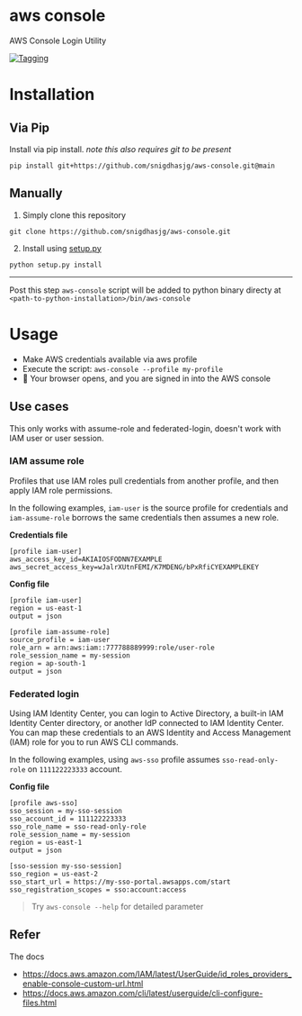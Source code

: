 # aws console
AWS Console Login Utility

[![Tagging](https://github.com/snigdhasjg/aws-console/actions/workflows/tagging.yml/badge.svg)](https://github.com/snigdhasjg/aws-console/actions/workflows/tagging.yml)

# Installation
## Via Pip
Install via pip install.
_note this also requires git to be present_

```shell
pip install git+https://github.com/snigdhasjg/aws-console.git@main
```

## Manually
1. Simply clone this repository
```shell
git clone https://github.com/snigdhasjg/aws-console.git
```
2. Install using [setup.py](./setup.py)
```shell
python setup.py install
```

---
Post this step `aws-console` script will be added to python binary directy at `<path-to-python-installation>/bin/aws-console`

# Usage
 - Make AWS credentials available via aws profile
 - Execute the script: `aws-console --profile my-profile`
 - :tada: Your browser opens, and you are signed in into the AWS console

## Use cases
This only works with assume-role and federated-login, doesn't work with IAM user or user session.

### IAM assume role
Profiles that use IAM roles pull credentials from another profile, and then apply IAM role permissions. 

In the following examples, `iam-user` is the source profile for credentials and `iam-assume-role` borrows the same credentials then assumes a new role.

**Credentials file**
```
[profile iam-user]
aws_access_key_id=AKIAIOSFODNN7EXAMPLE
aws_secret_access_key=wJalrXUtnFEMI/K7MDENG/bPxRfiCYEXAMPLEKEY
```

**Config file**
```
[profile iam-user]
region = us-east-1
output = json

[profile iam-assume-role]
source_profile = iam-user
role_arn = arn:aws:iam::777788889999:role/user-role
role_session_name = my-session
region = ap-south-1
output = json
```

### Federated login
Using IAM Identity Center, you can login to Active Directory, a built-in IAM Identity Center directory, or another IdP connected to IAM Identity Center. You can map these credentials to an AWS Identity and Access Management (IAM) role for you to run AWS CLI commands.

In the following examples, using `aws-sso` profile assumes `sso-read-only-role` on `111122223333` account.

**Config file**
```
[profile aws-sso]
sso_session = my-sso-session
sso_account_id = 111122223333
sso_role_name = sso-read-only-role
role_session_name = my-session
region = us-east-1
output = json

[sso-session my-sso-session]
sso_region = us-east-2
sso_start_url = https://my-sso-portal.awsapps.com/start
sso_registration_scopes = sso:account:access
```

> Try `aws-console --help` for detailed parameter

## Refer
The docs
- https://docs.aws.amazon.com/IAM/latest/UserGuide/id_roles_providers_enable-console-custom-url.html
- https://docs.aws.amazon.com/cli/latest/userguide/cli-configure-files.html
